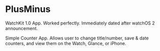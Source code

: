 # PlusMinus
WatchKit 1.0 App. Worked perfectly. Immediately dated after watchOS 2 announcement.

Simple Counter App. Allows user to change title/number, save & date counters, and view them on the Watch, Glance, or iPhone.
